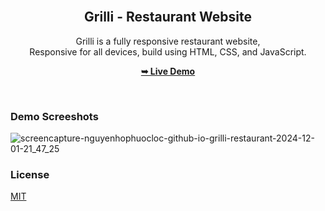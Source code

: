 <div align="center">

  <br />

  <h2 align="center">Grilli - Restaurant Website</h2>

  Grilli is a fully responsive restaurant website, <br />Responsive for all devices, build using HTML, CSS, and JavaScript.

  <a href="https://nguyenhophuocloc.github.io/grilli-restaurant"><strong>➥ Live Demo</strong></a>

</div>

<br />

### Demo Screeshots
![screencapture-nguyenhophuocloc-github-io-grilli-restaurant-2024-12-01-21_47_25](https://github.com/user-attachments/assets/1c4b39a1-17d7-4f47-8524-df15e8b20899)

### License

[MIT](https://choosealicense.com/licenses/mit/)
